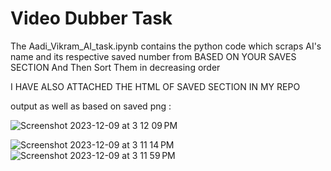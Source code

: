# Video Dubber Task

The Aadi_Vikram_AI_task.ipynb contains the python code which scraps AI's name and its respective saved number from BASED ON YOUR SAVES SECTION And Then Sort Them in decreasing order

I HAVE ALSO ATTACHED THE HTML OF SAVED SECTION IN MY REPO

output as well as based on saved png :



![Screenshot 2023-12-09 at 3 12 09 PM](https://github.com/aadivik/theresanaiforthat/assets/109094673/017a1722-2408-4efc-b1fd-ac67e07c735c)

![Screenshot 2023-12-09 at 3 11 14 PM](https://github.com/aadivik/theresanaiforthat/assets/109094673/b6576a5b-d584-4d58-be61-e40de37b6af8)
![Screenshot 2023-12-09 at 3 11 59 PM](https://github.com/aadivik/theresanaiforthat/assets/109094673/f9af68bf-b35f-4b1c-b96b-ab255c52ac85)
